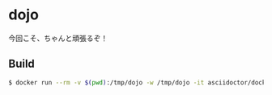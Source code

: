 # dojo

今回こそ、ちゃんと頑張るぞ！

## Build

```sh
$ docker run --rm -v $(pwd):/tmp/dojo -w /tmp/dojo -it asciidoctor/docker-asciidoctor /bin/bash -c './build.sh'
```

